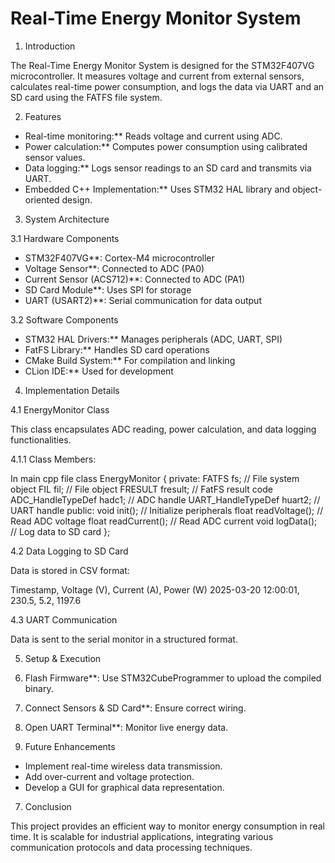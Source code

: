 # Real-Time Energy Monitor System
1. Introduction

The Real-Time Energy Monitor System is designed for the STM32F407VG microcontroller. It measures voltage and current from external sensors, calculates real-time power consumption, and logs the data via UART and an SD card using the FATFS file system.

2. Features

- Real-time monitoring:** Reads voltage and current using ADC.
- Power calculation:** Computes power consumption using calibrated sensor values.
- Data logging:** Logs sensor readings to an SD card and transmits via UART.
- Embedded C++ Implementation:** Uses STM32 HAL library and object-oriented design.

3. System Architecture

3.1 Hardware Components

- STM32F407VG**: Cortex-M4 microcontroller
- Voltage Sensor**: Connected to ADC (PA0)
- Current Sensor (ACS712)**: Connected to ADC (PA1)
- SD Card Module**: Uses SPI for storage
- UART (USART2)**: Serial communication for data output

3.2 Software Components

- STM32 HAL Drivers:** Manages peripherals (ADC, UART, SPI)
- FatFS Library:** Handles SD card operations
- CMake Build System:** For compilation and linking
- CLion IDE:** Used for development

4. Implementation Details

4.1 EnergyMonitor Class

This class encapsulates ADC reading, power calculation, and data logging functionalities.

4.1.1 Class Members:

In main cpp file
class EnergyMonitor {
private:
    FATFS fs;              // File system object
    FIL fil;               // File object
    FRESULT fresult;       // FatFS result code
    ADC_HandleTypeDef hadc1; // ADC handle
    UART_HandleTypeDef huart2; // UART handle
public:
    void init();             // Initialize peripherals
    float readVoltage();     // Read ADC voltage
    float readCurrent();     // Read ADC current
    void logData();          // Log data to SD card
};


4.2 Data Logging to SD Card

Data is stored in CSV format:

Timestamp, Voltage (V), Current (A), Power (W)
2025-03-20 12:00:01, 230.5, 5.2, 1197.6


4.3 UART Communication

Data is sent to the serial monitor in a structured format.

5. Setup & Execution

1. Flash Firmware**: Use STM32CubeProgrammer to upload the compiled binary.
2. Connect Sensors & SD Card**: Ensure correct wiring.
3. Open UART Terminal**: Monitor live energy data.

6. Future Enhancements

- Implement real-time wireless data transmission.
- Add over-current and voltage protection.
- Develop a GUI for graphical data representation.

7. Conclusion

This project provides an efficient way to monitor energy consumption in real time. It is scalable for industrial applications, integrating various communication protocols and data processing techniques.
